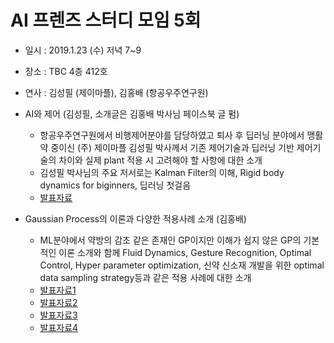 # AI 프렌즈 스터디 모임 5회

* 일시 : 2019.1.23 (수) 저녁 7~9
* 장소 : TBC 4층 412호
* 연사 : 김성필 (제이마플), 김홍배 (항공우주연구원)

* AI와 제어 (김성필, 소개글은 김홍배 박사님 페이스북 글 펌)
  - 항공우주연구원에서 비행제어분야를 담당하였고 퇴사 후 딥러닝 분야에서 맹활약 중이신 (주) 제이마플 김성필 박사께서 기존 제어기술과 딥러닝 기반 제어기술의 차이와 실제 plant 적용 시 고려해야 할 사항에 대한 소개
  - 김성필 박사님의 주요 저서로는 Kalman Filter의 이해, Rigid body dynamics for biginners, 딥러닝 첫걸음
  - [발표자료](https://github.com/yoyogo96/AI_Friends/blob/master/study190123/AI%20Friends_%E1%84%80%E1%85%B5%E1%86%B7%E1%84%89%E1%85%A5%E1%86%BC%E1%84%91%E1%85%B5%E1%86%AF.pdf)

* Gaussian Process의 이론과 다양한 적용사례 소개 (김홍배)
  - ML분야에서 약방의 감초 같은 존재인 GP이지만 이해가 쉽지 않은 GP의 기본적인 이론 소개와 함께 Fluid Dynamics, Gesture Recognition, Optimal Control, Hyper parameter optimization, 신약 신소재 개발을 위한 optimal data sampling strategy등과 같은 적용 사례에 대한 소개
  - [발표자료1](https://github.com/yoyogo96/AI_Friends/blob/master/study190123/1_Learning%20Three-dimensional%20Flow%20for%20Interactive%20Aerodynamic%20Design.pptx)
  - [발표자료2](https://github.com/yoyogo96/AI_Friends/blob/master/study190123/2_Pose%20Estimation%20%E2%80%93%20Gaussian%20Process.ppt)
  - [발표자료3](https://github.com/yoyogo96/AI_Friends/blob/master/study190123/3_Bayesian%20optimization_%20LQR%20Tuning%20with%20GP.pptx)
  - [발표자료4](https://github.com/yoyogo96/AI_Friends/blob/master/study190123/4_Bayesian%20Optimization%20applications.pptx)
